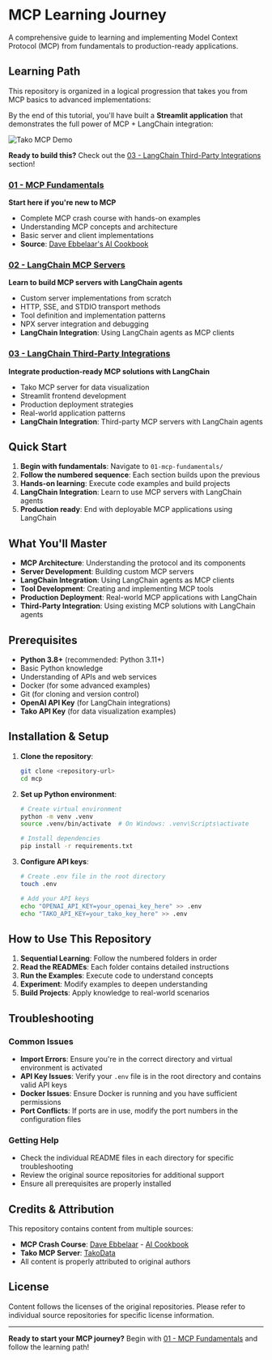 # MCP Learning Journey

A comprehensive guide to learning and implementing Model Context Protocol (MCP) from fundamentals to production-ready applications.

## Learning Path

This repository is organized in a logical progression that takes you from MCP basics to advanced implementations:


By the end of this tutorial, you'll have built a **Streamlit application** that demonstrates the full power of MCP + LangChain integration:

![Tako MCP Demo](tako_mcp.gif)

**Ready to build this?** Check out the [03 - LangChain Third-Party Integrations](./03-langchain-third-party-integrations/) section!


### [01 - MCP Fundamentals](./01-mcp-fundamentals/)
**Start here if you're new to MCP**
- Complete MCP crash course with hands-on examples
- Understanding MCP concepts and architecture
- Basic server and client implementations
- **Source**: [Dave Ebbelaar's AI Cookbook](https://github.com/daveebbelaar/ai-cookbook)

### [02 - LangChain MCP Servers](./02-langchain-mcp-servers/)
**Learn to build MCP servers with LangChain agents**
- Custom server implementations from scratch
- HTTP, SSE, and STDIO transport methods
- Tool definition and implementation patterns
- NPX server integration and debugging
- **LangChain Integration**: Using LangChain agents as MCP clients

### [03 - LangChain Third-Party Integrations](./03-langchain-third-party-integrations/)
**Integrate production-ready MCP solutions with LangChain**
- Tako MCP server for data visualization
- Streamlit frontend development
- Production deployment strategies
- Real-world application patterns
- **LangChain Integration**: Third-party MCP servers with LangChain agents

## Quick Start

1. **Begin with fundamentals**: Navigate to `01-mcp-fundamentals/`
2. **Follow the numbered sequence**: Each section builds upon the previous
3. **Hands-on learning**: Execute code examples and build projects
4. **LangChain Integration**: Learn to use MCP servers with LangChain agents
5. **Production ready**: End with deployable MCP applications using LangChain

## What You'll Master

- **MCP Architecture**: Understanding the protocol and its components
- **Server Development**: Building custom MCP servers
- **LangChain Integration**: Using LangChain agents as MCP clients
- **Tool Development**: Creating and implementing MCP tools
- **Production Deployment**: Real-world MCP applications with LangChain
- **Third-Party Integration**: Using existing MCP solutions with LangChain agents

## Prerequisites

- **Python 3.8+** (recommended: Python 3.11+)
- Basic Python knowledge
- Understanding of APIs and web services
- Docker (for some advanced examples)
- Git (for cloning and version control)
- **OpenAI API Key** (for LangChain integrations)
- **Tako API Key** (for data visualization examples)

## Installation & Setup

1. **Clone the repository**:
   ```bash
   git clone <repository-url>
   cd mcp
   ```

2. **Set up Python environment**:
   ```bash
   # Create virtual environment
   python -m venv .venv
   source .venv/bin/activate  # On Windows: .venv\Scripts\activate
   
   # Install dependencies
   pip install -r requirements.txt
   ```

3. **Configure API keys**:
   ```bash
   # Create .env file in the root directory
   touch .env
   
   # Add your API keys
   echo "OPENAI_API_KEY=your_openai_key_here" >> .env
   echo "TAKO_API_KEY=your_tako_key_here" >> .env
   ```

## How to Use This Repository

1. **Sequential Learning**: Follow the numbered folders in order
2. **Read the READMEs**: Each folder contains detailed instructions
3. **Run the Examples**: Execute code to understand concepts
4. **Experiment**: Modify examples to deepen understanding
5. **Build Projects**: Apply knowledge to real-world scenarios

## Troubleshooting

### Common Issues

- **Import Errors**: Ensure you're in the correct directory and virtual environment is activated
- **API Key Issues**: Verify your `.env` file is in the root directory and contains valid API keys
- **Docker Issues**: Ensure Docker is running and you have sufficient permissions
- **Port Conflicts**: If ports are in use, modify the port numbers in the configuration files

### Getting Help

- Check the individual README files in each directory for specific troubleshooting
- Review the original source repositories for additional support
- Ensure all prerequisites are properly installed

## Credits & Attribution

This repository contains content from multiple sources:
- **MCP Crash Course**: [Dave Ebbelaar](https://github.com/daveebbelaar) - [AI Cookbook](https://github.com/daveebbelaar/ai-cookbook)
- **Tako MCP Server**: [TakoData](https://github.com/TakoData/tako-mcp)
- All content is properly attributed to original authors

## License

Content follows the licenses of the original repositories. Please refer to individual source repositories for specific license information.

---

**Ready to start your MCP journey?** Begin with [01 - MCP Fundamentals](./01-mcp-fundamentals/) and follow the learning path!